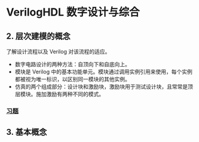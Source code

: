 # VerilogHDL 数字设计与综合

## 2. 层次建模的概念

了解设计流程以及 Verilog 对该流程的适应。

+ 数字电路设计的两种方法：自顶向下和自底向上。
+ 模块是 Verilog 中的基本功能单元。模块通过调用实例引用来使用，每个实例都被视为唯一标识，以区别同一模块的其他实例。
+ 仿真的两个组成部分：设计块和激励块，激励块用于测试设计块，且常常是顶层模块。施加激励有两种不同的模式。

### [习题](./chapter2/exercise2.md)

## 3. 基本概念
